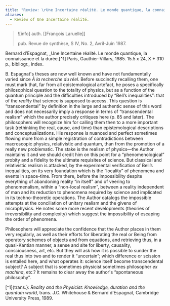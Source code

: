 ```yaml
---
title: "Review: \rUne Incertaine réalité. Le monde quantique, la connaissance et la durée. by Bernard d’Espagnat"
aliases:
  - Review of Une Incertaine réalité.
---
```

>![info]
>auth. [[François Laruelle]]
>
>pub. Revue de synthèse, S IV, No. 2, Avril-Juin 1987.

Bernard d’Espagnat, _Une Incertaine réalité. Le monde quantique, la connaissance et la durée.[^1] Paris, Gauthier-Villars, 1985. 15.5 x 24, X + 310 p., bibliogr., index.

B. Espagnat's theses are now well known and have not fundamentally varied since _À la recherche du réel_. Before succinctly recalling them, one must mark that, far from all epistemological artefact, he poses a specifically philosophical question to the totality of physics, but as a function of the quantum principle and the difficulties introduced by “Bell’s inequalities”: that of the _reality_ that science is supposed to access. This question is “transcendental” by definition in the large and authentic sense of this word and does not necessarily imply a response in terms of “transcendental realism” which the author precisely critiques here (p. 85 and later). The philosophers will recognize him for calling them then to a more important task (rethinking the real, cause, and time) than epistemological descriptions and conceptualizations. His response is nuanced and perfect sometimes flowing more from a simple registration of contradictions between macroscopic physics, relativistic and quantum, than from the promotion of a really new problematic. The stake is the realism of physics—the Author maintains it and we should credit him on this point for a “phenomenological” probity and a fidelity to the ultimate requisites of science. But classical and relativistic realism is attacked, by the experimental verification of Bell’s inequalities, on its very foundation which is the “locality” of phenomena and events in space-time. From there, before the impossibility despite everything of abandoning reality “in itself” and of veering to phenomenalism, within a “non-local realism”, between a reality independent of man and its reduction to phenomena required by science and implicated in its techno-theoretic operations. The Author catalogs the impossible attempts at the conciliation of unitary realism and the givens of microphysics. He notes some more recent developments (theories of irreversibility and complexity) which suggest the impossibility of escaping the order of phenomena.

Philosophers will appreciate the confidence that the Author places in them very regularly, as well as their efforts for liberating the real or Being from operatory schemes of objects and from equations, and retrieving thus, in a quasi-Kantian manner, a sense and site for liberty, causality, consciousness, art, etc. But they will ask how it is possible to sunder the real thus into two and to render it “uncertain”; which difference or scission is entailed here, and what operates it: science itself become transcendental subject? A subject that is sometimes physicist sometimes philosopher _ex machina_, etc.? It remains to clear away the author's “spontaneous philosophy”.

[^1]{trans.}: _Reality and the Physicist: Knowledge, duration and the quantum world,_ trans. J.C. Whitehouse & Bernard d’Espagnat, Cambridge University Press, 1989.
